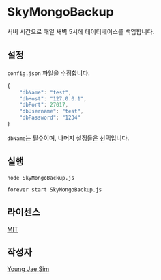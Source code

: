 # SkyMongoBackup
서버 시간으로 매일 새벽 5시에 데이터베이스를 백업합니다.

## 설정
`config.json` 파일을 수정합니다.
```javascript
{
	"dbName": "test",
	"dbHost": "127.0.0.1",
	"dbPort": 27017,
	"dbUsername": "test",
	"dbPassword": "1234"
}
```
`dbName`는 필수이며, 나머지 설정들은 선택입니다.

## 실행
```
node SkyMongoBackup.js
```
```
forever start SkyMongoBackup.js
```

## 라이센스
[MIT](LICENSE)

## 작성자
[Young Jae Sim](https://github.com/Hanul)
